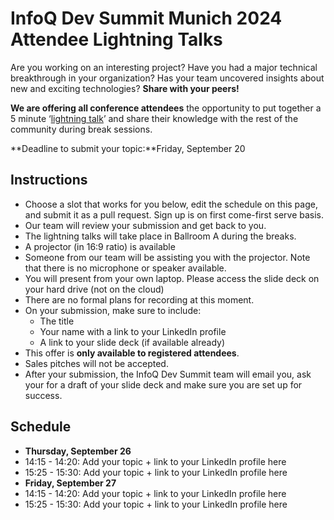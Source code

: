 # InfoQ Dev Summit Munich 2024 Attendee Lightning Talks

Are you working on an interesting project? Have you had a major technical breakthrough in your organization? Has your team uncovered insights about new and exciting technologies? **Share with your peers!**

**We are offering all conference attendees** the opportunity to put together a 5 minute ‘[lightning talk](https://en.wikipedia.org/wiki/Lightning_talk)’ and share their knowledge with the rest of the community during break sessions.

**Deadline to submit your topic:**Friday, September 20

## Instructions
- Choose a slot that works for you below, edit the schedule on this page, and submit it as a pull request. Sign up is on first come-first serve basis.
- Our team will review your submission and get back to you.
- The lightning talks will take place in Ballroom A during the breaks.
- A projector (in 16:9 ratio) is available
- Someone from our team will be assisting you with the projector. Note that there is no microphone or speaker available.
- You will present from your own laptop. Please access the slide deck on your hard drive (not on the cloud)
- There are no formal plans for recording at this moment.
- On your submission, make sure to include:
  - The title
  - Your name with a link to your LinkedIn profile
  - A link to your slide deck (if available already)
- This offer is **only available to registered attendees**.
- Sales pitches will not be accepted.
- After your submission, the InfoQ Dev Summit team will email you, ask your for a draft of your slide deck and make sure you are set up for success.

## Schedule
- **Thursday, September 26**
- 14:15 - 14:20: Add your topic + link to your LinkedIn profile here
- 15:25 - 15:30: Add your topic + link to your LinkedIn profile here
- **Friday, September 27**
- 14:15 - 14:20: Add your topic + link to your LinkedIn profile here
- 15:25 - 15:30: Add your topic + link to your LinkedIn profile here

